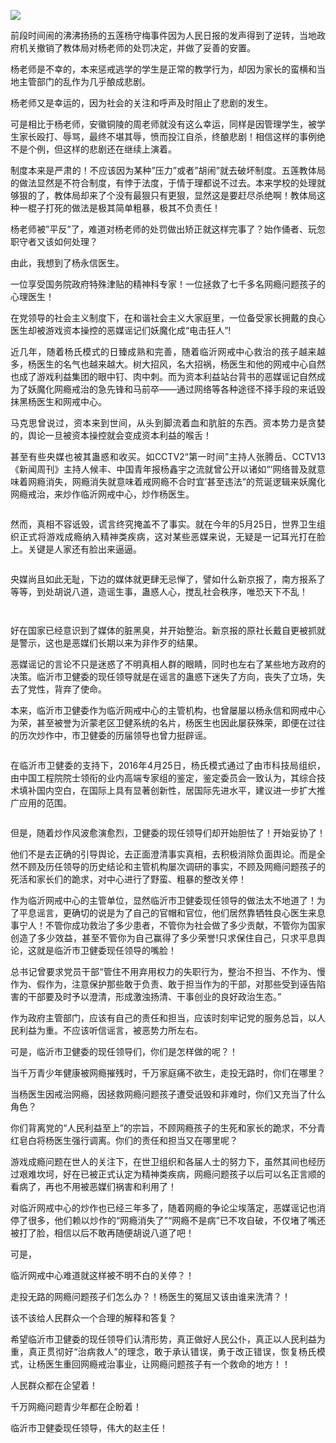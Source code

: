 <p align="justify"><img src="https://github.com/ZjzMisaka/iaders/img/2019/11/c41ea-0064rB3Tly1g5udgmhqktj30u00i00vy.jpg"></p>
<p align="justify">前段时间闹的沸沸扬扬的五莲杨守梅事件因为人民日报的发声得到了逆转，当地政府机关撤销了教体局对杨老师的处罚决定，并做了妥善的安置。<span id="more-8378"></span></p>
<p align="justify">杨老师是不幸的，本来惩戒逃学的学生是正常的教学行为，却因为家长的蛮横和当地主管部门的乱作为几乎酿成悲剧。</p>
<p align="justify">杨老师又是幸运的，因为社会的关注和呼声及时阻止了悲剧的发生。</p>
<p align="justify">可是相比于杨老师，安徽铜陵的周老师就没有这么幸运，同样是因管理学生，被学生家长殴打、辱骂，最终不堪其辱，愤而投江自杀，终酿悲剧！相信这样的事例绝不是个例，但这样的悲剧还在继续上演着。</p>
<p align="justify">制度本来是严肃的！不应该因为某种&#8221;压力&#8221;或者&#8221;胡闹&#8221;就去破坏制度。五莲教体局的做法显然是不符合制度，有悖于法度，于情于理都说不过去。本来学校的处理就够狠的了，教体局却来了个没有最狠只有更狠，显然这是要赶尽杀绝啊！教体局这种一棍子打死的做法是极其简单粗暴，极其不负责任！</p>
<p align="justify">杨老师被&#8221;平反&#8221;了，难道对杨老师的处罚做出矫正就这样完事了？始作俑者、玩忽职守者又该如何处理？</p>
<p align="justify">由此，我想到了杨永信医生。</p>
<p align="justify">一位享受国务院政府特殊津贴的精神科专家！一位拯救了七千多名网瘾问题孩子的心理医生！</p>
<p align="justify">在党领导的社会主义制度下，在和谐社会主义大家庭里，一位备受家长拥戴的良心医生却被游戏资本操控的恶媒谣记们妖魔化成“电击狂人”!</p>
<p align="justify">近几年，随着杨氏模式的日臻成熟和完善，随着临沂网戒中心救治的孩子越来越多，杨医生的名气也越来越大。树大招风，名大招祸，杨医生和他的网戒中心自然也成了游戏利益集团的眼中钉、肉中刺。而为资本利益站台背书的恶媒谣记自然成为了妖魔化网瘾戒治的急先锋和马前卒——通过网络等各种途径不择手段的来诋毁抹黑杨医生和网戒中心。</p>
<p align="justify">马克思曾说过，资本来到世间，从头到脚流着血和肮脏的东西。资本势力是贪婪的，舆论一旦被资本操控就会变成资本利益的喉舌！</p>
<p align="justify">甚至有些央媒也被其蛊惑和收买。如CCTV2“第一时间”主持人张腾岳、CCTV13《新闻周刊》主持人候丰、中国青年报杨鑫宇之流就曾公开以诸如“‘网络普及就意味着网瘾消失，网瘾消失就意味着戒网瘾不合时宜’甚至违法”的荒诞逻辑来妖魔化网瘾戒治，来炒作临沂网戒中心，炒作杨医生。</p>
<p class="picbox"><img src="https://github.com/ZjzMisaka/iaders/img/2019/11/583ea-0064rB3Tly1g5udgmoeclj30m80583ys.jpg" alt=""></p>
<p align="justify">然而，真相不容诋毁，谎言终究掩盖不了事实。就在今年的5月25日，世界卫生组织正式将游戏成瘾纳入精神类疾病，这对某些恶媒来说，无疑是一记耳光打在脸上。关键是人家还有脸出来逼逼。</p>
<p class="picbox"><img src="https://github.com/ZjzMisaka/iaders/img/2019/11/56375-0064rB3Tly1g5udgmu34mj30dw09m3zh.jpg" alt=""></p>
<p align="justify">央媒尚且如此无耻，下边的媒体就更肆无忌惮了，譬如什么新京报了，南方报系了等等，到处胡说八道，造谣生事，蛊惑人心，搅乱社会秩序，唯恐天下不乱！</p>
<p class="picbox"><img src="https://github.com/ZjzMisaka/iaders/img/2019/11/b74d4-0064rB3Tly1g5udgmzvmsj30dw07udgi.jpg" alt=""></p>
<p class="picbox"><img src="https://github.com/ZjzMisaka/iaders/img/2019/11/9bf61-0064rB3Tly1g5udgn6folj30du05kdg2.jpg" alt=""></p>
<p align="justify">好在国家已经意识到了媒体的脏黑臭，并开始整治。新京报的原社长戴自更被抓就是警示，这也是恶媒们长期以来为非作歹的结果。</p>
<p align="justify">恶媒谣记的言论不只是迷惑了不明真相人群的眼睛，同时也左右了某些地方政府的决策。临沂市卫健委的现任领导就是在谣言的蛊惑下迷失了方向，丧失了立场，失去了党性，背弃了使命。</p>
<p align="justify">本来，临沂市卫健委作为临沂网戒中心的主管机构，也曾屡屡以杨永信和网戒中心为荣，甚至被誉为沂蒙老区卫健系统的名片，杨医生也因此屡获殊荣，即便在过往的历次炒作中，市卫健委的历届领导也曾力挺辟谣。</p>
<p class="picbox"><img src="https://github.com/ZjzMisaka/iaders/img/2019/11/8002d-0064rB3Tly1g5udgndtrij30lh0jadi9.jpg" alt=""></p>
<p align="justify">在临沂市卫健委的支持下，2016年4月25日，杨氏模式通过了由市科技局组织，由中国工程院院士领衔的业内高端专家组的鉴定，鉴定委员会一致认为，其综合技术填补国内空白，在国际上具有显著创新性，居国际先进水平，建议进一步扩大推广应用的范围。</p>
<p class="picbox"><img src="https://github.com/ZjzMisaka/iaders/img/2019/11/5716b-0064rB3Tly1g5udgnm1dzj30k00l4tbk.jpg" alt=""></p>
<p align="justify">但是，随着炒作风波愈演愈烈，卫健委的现任领导们却开始胆怯了！开始妥协了！</p>
<p align="justify">他们不是去正确的引导舆论，去正面澄清事实真相，去积极消除负面舆论。而是全然不顾及历任领导的历史结论和主管机构屡次调研的事实，不顾及网瘾问题孩子的死活和家长们的跪求，对中心进行了野蛮、粗暴的整改关停！</p>
<p align="justify">作为临沂网戒中心的主管单位，显然临沂市卫健委现任领导的做法太不地道了！为了平息谣言，更确切的说是为了自己的官帽和官位，他们居然靠牺牲良心医生来息事宁人！不管你成功救治了多少患者，不管你为社会做了多少贡献，不管你为国家创造了多少效益，甚至不管你为自己赢得了多少荣誉!只求保住自己，只求平息舆论，这就是临沂市卫健委现任领导的嘴脸！</p>
<p align="justify">总书记曾要求党员干部“管住不用弃用权力的失职行为，整治不担当、不作为、慢作为、假作为，注意保护那些敢于负责、敢于担当作为的干部，对那些受到诬告陷害的干部要及时予以澄清，形成激浊扬清、干事创业的良好政治生态。”</p>
<p align="justify">作为政府主管部门，应该有自己的责任和担当，应该时刻牢记党的服务总旨，以人民利益为重。不应该听信谣言，被恶势力所左右。</p>
<p align="justify">可是，临沂市卫健委的现任领导们，你们是怎样做的呢？！</p>
<p align="justify">当千万青少年健康被网瘾摧残时，千万家庭痛不欲生，走投无路时，你们在哪里？</p>
<p align="justify">当杨医生因戒治网瘾，因拯救网瘾问题孩子遭受诋毁和非难时，你们又充当了什么角色？</p>
<p align="justify">你们背离党的“人民利益至上”的宗旨，不顾网瘾孩子的生死和家长的跪求，不分青红皂白将杨医生强行调离。你们的责任和担当又在哪里呢？</p>
<p align="justify">游戏成瘾问题在世人的关注下，在世卫组织和各届人士的努力下，虽然其间也经历过艰难坎坷，好在已被正式认定为精神类疾病，网瘾问题孩子以后可以名正言顺的看病了，再也不用被恶媒们祸害和利用了！</p>
<p align="justify">对临沂网戒中心的炒作也已经三年多了，随着网瘾的争论尘埃落定，恶媒谣记也消停了很多，他们赖以炒作的“网瘾消失了”“网瘾不是病”已不攻自破，不仅堵了嘴还被打了脸，相信以后不敢再随便胡说八道了吧！</p>
<p align="justify">可是，</p>
<p align="justify">临沂网戒中心难道就这样被不明不白的关停？！</p>
<p align="justify">走投无路的网瘾问题孩子们怎么办？！杨医生的冤屈又该由谁来洗清？！</p>
<p align="justify">该不该给人民群众一个合理的解释和答复？</p>
<p align="justify">希望临沂市卫健委的现任领导们认清形势，真正做好人民公仆，真正以人民利益为重，真正贯彻好“治病救人”的理念，敢于承认错误，勇于改正错误，恢复杨氏模式，让杨医生重回网瘾戒治事业，让网瘾问题孩子有一个救命的地方！！</p>
<p align="justify">人民群众都在企望着！</p>
<p align="justify">千万网瘾问题青少年都在企盼着！</p>
<p align="justify">临沂市卫健委现任领导，伟大的赵主任！​​​​</p>